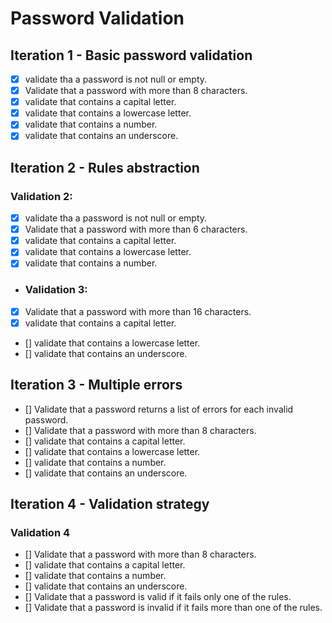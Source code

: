 ﻿# Password Validation

## Iteration 1 - Basic password validation

- [x] validate tha a password is not null or empty.
- [x] Validate that a password with more than 8 characters.
- [x] validate that contains a capital letter. 
- [x] validate that contains a lowercase letter.
- [x] validate that contains a number.
- [x] validate that contains an underscore.

## Iteration 2 - Rules abstraction

### Validation 2:	
- [x] validate tha a password is not null or empty.
- [x] Validate that a password with more than 6 characters.
- [x] validate that contains a capital letter.
- [x] validate that contains a lowercase letter.
- [x] validate that contains a number.

- ### Validation 3:
- [x] Validate that a password with more than 16 characters.
- [x] validate that contains a capital letter.
- [] validate that contains a lowercase letter.
- [] validate that contains an underscore.

## Iteration 3 - Multiple errors
- [] Validate that a password returns a list of errors for each invalid password.
- [] Validate that a password with more than 8 characters.
- [] validate that contains a capital letter.
- [] validate that contains a lowercase letter.
- [] validate that contains a number.
- [] validate that contains an underscore.

## Iteration 4 - Validation strategy

### Validation 4
- [] Validate that a password with more than 8 characters.
- [] validate that contains a capital letter.
- [] validate that contains a number.
- [] validate that contains an underscore.
- [] Validate that a password is valid if it fails only one of the rules.
- [] Validate that a password is invalid if it fails more than one of the rules.

